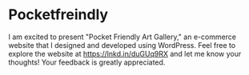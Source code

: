 # Pocketfreindly
I am excited to present "Pocket Friendly Art Gallery," an e-commerce website that I designed and developed using WordPress. Feel free to explore the website at https://lnkd.in/duGUq9RX and let me know your thoughts! Your feedback is greatly appreciated.
